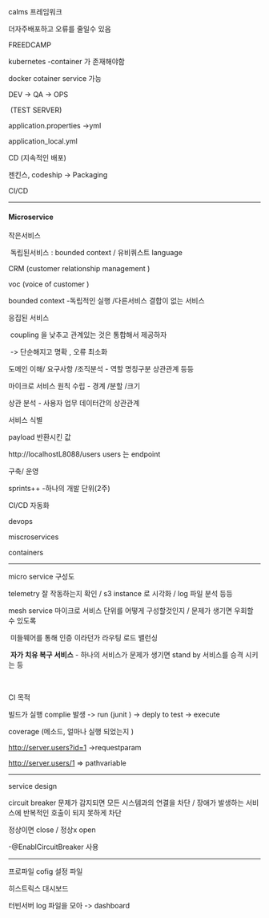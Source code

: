 calms 프레임워크

더자주배포하고 오류를 줄일수 있음



FREEDCAMP



kubernetes -container 가 존재해야함

docker cotainer service 가능



DEV 	->	QA 	->	OPS

​			(TEST SERVER) 

 application.properties ->yml

application_local.yml



CD (지속적인 배포)

젠킨스, codeship -> Packaging 

CI/CD 

---

#### Microservice

작은서비스 	

​	독립된서비스 : bounded context / 유비쿼스트 language

CRM (customer relationship management )

voc (voice of customer )

 bounded context -독립적인 실행 /다른서비스 결합이 없는 서비스

응집된 서비스 

​	coupling 을 낮추고 관계있는 것은 통합해서 제공하자

​	-> 단순해지고 명확 , 오류 최소화



도메인 이해/ 요구사항 /조직분석 - 역할 명칭구분 상관관계 등등

마이크로 서비스 원칙 수립  - 경계 /분할 /크기



상관 분석 - 사용자 업무 데이터간의 상관관계

서비스 식별 



payload 반환시킨 값 

http://localhostL8088/users users 는 endpoint

구축/ 운영 

sprints++ -하나의 개발 단위(2주)

 

CI/CD  자동화

devops

miscroservices 

containers

---

micro service 구성도

telemetry 잘 작동하는지 확인 / s3 instance 로 시각화 / log 파일 분석 등등 

mesh service  마이크로 서비스 단위를 어떻게 구성할것인지 / 문제가 생기면 우회할 수 있도록

​	미들웨어를 통해 인증 이라던가 라우팅 로드 밸런싱 

​	**자가 치유 복구 서비스** - 하나의 서비스가 문제가 생기면 stand by 서비스를 승격 시키는 등

​    

CI 목적 

빌드가 실행 complie 발생 ->  run (junit ) -> deply to test -> execute

coverage (메소드, 얼마나 실행 되었는지 ) 



http://server.users?id=1 ->requestparam

http://server.users/1 => pathvariable

---

service design

circuit breaker  문제가 감지되면 모든 시스템과의  연결을 차단 / 장애가 발생하는 서비스에 반복적인 호출이 되지 못하게 차단

정상이면 close / 정상x open

-@EnablCircuitBreaker 사용 

---

프로파일 cofig 설정 파일 

히스트릭스 대시보드 

터빈서버 log 파일을 모아 -> dashboard 